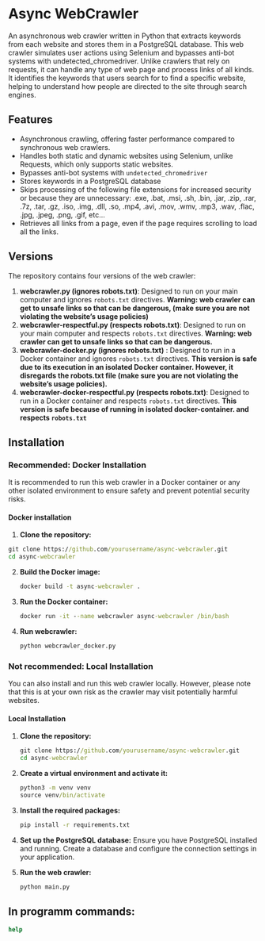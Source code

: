 # Async WebCrawler

An asynchronous web crawler written in Python that extracts keywords from each website and stores them in a PostgreSQL database. This web crawler simulates user actions using Selenium and bypasses anti-bot systems with undetected_chromedriver. Unlike crawlers that rely on requests, it can handle any type of web page and process links of all kinds. It identifies the keywords that users search for to find a specific website, helping to understand how people are directed to the site through search engines.

## Features
- Asynchronous crawling, offering faster performance compared to synchronous web crawlers.
- Handles both static and dynamic websites using Selenium, unlike Requests, which only supports static websites.
- Bypasses anti-bot systems with `undetected_chromedriver`
- Stores keywords in a PostgreSQL database
- Skips processing of the following file extensions for increased security or because they are unnecessary: .exe, .bat, .msi, .sh, .bin, .jar, .zip, .rar, .7z, .tar, .gz, .iso, .img, .dll, .so, .mp4, .avi, .mov, .wmv, .mp3, .wav, .flac, .jpg, .jpeg, .png, .gif, etc...
- Retrieves all links from a page, even if the page requires scrolling to load all the links.

## Versions
The repository contains four versions of the web crawler:
1. **webcrawler.py (ignores robots.txt)**: Designed to run on your main computer and ignores `robots.txt` directives. **Warning: web crawler can get to unsafe links so that can be dangerous, (make sure you are not violating the website’s usage policies)**
2. **webcrawler-respectful.py (respects robots.txt)**: Designed to run on your main computer and respects `robots.txt` directives. **Warning: web crawler can get to unsafe links so that can be dangerous.**
3. **webcrawler-docker.py (ignores robots.txt)** : Designed to run in a Docker container and ignores `robots.txt` directives. **This version is safe due to its execution in an isolated Docker container. However, it disregards the robots.txt file (make sure you are not violating the website’s usage policies).**
4. **webcrawler-docker-respectful.py (respects robots.txt)**: Designed to run in a Docker container and respects `robots.txt` directives. **This version is safe because of running in isolated docker-container. and respects `robots.txt`**

## Installation

### Recommended: Docker Installation
It is recommended to run this web crawler in a Docker container or any other isolated environment to ensure safety and prevent potential security risks.

#### Docker installation

1. **Clone the repository:**
  ```cmd
  git clone https://github.com/yourusername/async-webcrawler.git
  cd async-webcrawler
  ```

2. **Build the Docker image:**
    ```cmd
    docker build -t async-webcrawler .
    ```

3. **Run the Docker container:**
    ```cmd
    docker run -it --name webcrawler async-webcrawler /bin/bash
    ```
4. **Run webcrawler:**
   ```cmd
   python webcrawler_docker.py
   ```
   
### Not recommended: Local Installation
You can also install and run this web crawler locally. However, please note that this is at your own risk as the crawler may visit potentially harmful websites.

#### Local Installation

1. **Clone the repository:**
    ```cmd
    git clone https://github.com/yourusername/async-webcrawler.git
    cd async-webcrawler
    ```

2. **Create a virtual environment and activate it:**
    ```cmd
    python3 -m venv venv
    source venv/bin/activate
    ```

3. **Install the required packages:**
    ```cmd
    pip install -r requirements.txt
    ```

4. **Set up the PostgreSQL database:**
    Ensure you have PostgreSQL installed and running. Create a database and configure the connection settings in your application.

5. **Run the web crawler:**
    ```cmd
    python main.py
    ```

## In programm commands:
```cmd
help
```
